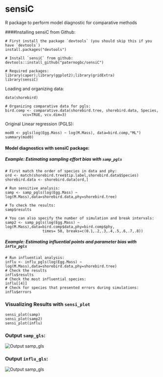 sensiC
======

R package to perform model diagnostic for comparative methods

####Installing sensiC from Github:

```{r}
# First install the package `devtools` (you should skip this if you have `devtools`)
install.packages("devtools")

# Install `sensiC` from github: 
devtools::install_github("paternogbc/sensiC")

# Required packages:
library(caper);library(ggplot2);library(gridExtra)
library(sensiC)
```

Loading and organizing data:
```{r}
data(shorebird)

# Organizing comparative data for pgls:
bird.comp <- comparative.data(shorebird.tree, shorebird.data, Species, 
        vcv=TRUE, vcv.dim=3)
```

Original Linear regression (PGLS):
```{r}
mod0 <- pgls(log(Egg.Mass) ~ log(M.Mass), data=bird.comp,"ML")
summary(mod0)
```

#### Model diagnostics with sensiC package:

##### Example: Estimating sampling effort bias with `samp_pgls`

```{r}
# First match the order of species in data and phy:
ord <- match(shorebird.tree$tip.label,shorebird.data$Species)
shorebird.data <- shorebird.data[ord,]

# Run sensitive analysis:
samp <- samp_pgls(log(Egg.Mass) ~ log(M.Mass),data=shorebird.data,phy=shorebird.tree)

# To check the results:
samp$results

# You can also specify the number of simulation and break intervals:
samp2 <- samp_pgls(log(Egg.Mass) ~ log(M.Mass),data=bird.comp$data,phy=bird.comp$phy,
                 times= 50, breaks=c(0.1,.2,.3,.4,.5,.6,.7,.8))
```

##### Example: Estimating influential points and parameter bias with `influ_pgls`

```{r}
# Run influential analysis:
influ <- influ_pgls(log(Egg.Mass) ~ log(M.Mass),data=shorebird.data,phy=shorebird.tree)
# Check the results
influ$results
# Check the most influential species:
influ[[4]]
# Check for species that presented errors during simulations:
influ$errors
```
### Visualizing Results with `sensi_plot`
```{r}
sensi_plot(samp)
sensi_plot(samp2)
sensi_plot(influ)

```

### Output `samp_gls`:
![Output samp_gls](http://i.imgur.com/zp5JXIJ.jpg)

### Output `influ_gls`:
![Output samp_gls](http://i.imgur.com/gF6GuEH.jpg)
